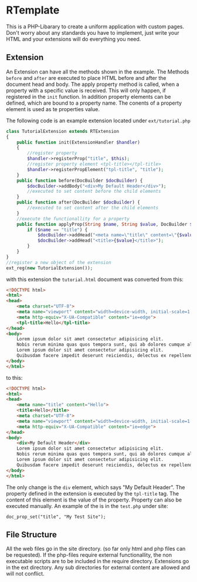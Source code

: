# RTemplate
This is a PHP-Libarary to create a uniform application with custom pages.
Don't worry about any standards you have to implement, just write your HTML and your extensions will do everything you need.

## Extension
An Extension can have all the methods shown in the example. The Methods ```before``` and ```after``` are executed to place HTML before and after the document head and body. The apply property method is called, when a property with a specific value is received. This will only happen, if registered in the ```init``` function. In addition property elements can be defined, which are bound to a property name. The conents of a property element is used as te properties value.

The following code is an example extension located under ```ext/tutorial.php```

```php
class TutorialExtension extends RTExtension
{
    public function init(ExtensionHandler $handler)
    {
        //register property
        $handler->registerProp("title", $this);
        //register property element <tpl-title></tpl-title>
        $handler->registerPropElement("tpl-title", "title");
    }
    public function before(DocBuilder $docBuilder) {
        $docBuilder->addBody("<div>My Default Header</div>");
        //executed to set content before the child elements
    }
    public function after(DocBuilder $docBuilder) {
        //executed to set content after the child elements
    }
    //execute the functionallity for a property 
    public function applyProp(String $name, String $value, DocBuilder $docBuilder) {
        if ($name == "title") {
            $docBuilder->addHead("<meta name=\"title\" content=\"{$value}\"/>");
            $docBuilder->addHead("<title>{$value}</title>");
        }
    }
}
//register a new object of the extension
ext_reg(new TutorialExtension());
```

with this extension the ```tutorial.html``` document was converted from this:
```html
<!DOCTYPE html>
<html>
<head>
    <meta charset="UTF-8">
    <meta name="viewport" content="width=device-width, initial-scale=1.0">
    <meta http-equiv="X-UA-Compatible" content="ie=edge">
    <tpl-title>Hello</tpl-title>
</head>
<body>
    Lorem ipsum dolor sit amet consectetur adipisicing elit. 
    Nobis rerum minima quas quos tempora sunt, qui ab dolores cumque aliquam autem blanditiis neque laborum error veritatis dignissimos necessitatibus recusandae quam.
    Lorem ipsum dolor sit amet consectetur adipisicing elit. 
    Quibusdam facere impedit deserunt reiciendis, delectus ex repellendus nostrum voluptas animi veniam quam fugiat itaque qui eum veritatis blanditiis nobis unde quos.
</body>
</html>
```
to this:
```html
<!DOCTYPE html>
<html>
<head>
    <meta name="title" content="Hello">
    <title>Hello</title>
    <meta charset="UTF-8">
    <meta name="viewport" content="width=device-width, initial-scale=1.0">
    <meta http-equiv="X-UA-Compatible" content="ie=edge">
</head>
<body>
    <div>My Default Header</div>
    Lorem ipsum dolor sit amet consectetur adipisicing elit. 
    Nobis rerum minima quas quos tempora sunt, qui ab dolores cumque aliquam autem blanditiis neque laborum error veritatis dignissimos necessitatibus recusandae quam.
    Lorem ipsum dolor sit amet consectetur adipisicing elit. 
    Quibusdam facere impedit deserunt reiciendis, delectus ex repellendus nostrum voluptas animi veniam quam fugiat itaque qui eum veritatis blanditiis nobis unde quos.
</body>
</html>
```
The only change is the ```div``` element, which says "My Default Header". The property defined in the extension is executed by the ```tpl-title``` tag. The content of this element is the value of the property. Property can also be executed manually. An example of the is in the ```test.php``` under site:
```
doc_prop_set("title", "My Test Site");
```

## File Structure
All the web files go in the site directory. (so far only html and php files can be requested).
If the php-files require external functionallity, the non executable scripts are to be included in the require directory.
Extensions go in the ext directory. Any sub directories for external content are allowed and will not conflict.
